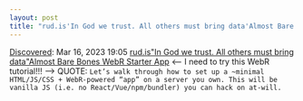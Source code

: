 ```yaml
---
layout: post
title: "rud.is'In God we trust. All others must bring data'Almost Bare Bones WebR Starter App"
---
```

[Discovered](http://rolandtanglao.com/2020/07/29/p1-blogthis-checkvist-list-links-to-blog/): Mar 16, 2023 19:05  [rud.is"In God we trust. All others must bring data"Almost Bare Bones WebR Starter App](https://rud.is/b/2023/03/12/almost-bare-bones-webr-starter-app/) <-- I need to try this WebR tutorial!!! --> QUOTE: `Let’s walk through how to set up a ~minimal HTML/JS/CSS + WebR-powered “app” on a server you own. This will be vanilla JS (i.e. no React/Vue/npm/bundler) you can hack on at-will.`
